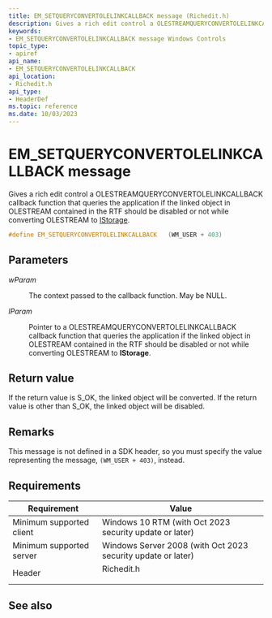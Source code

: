 ```yaml
---
title: EM_SETQUERYCONVERTOLELINKCALLBACK message (Richedit.h)
description: Gives a rich edit control a OLESTREAMQUERYCONVERTOLELINKCALLBACK callback function that queries the application if the linked object in OLESTREAM contained in the RTF should be disabled or not while converting OLESTREAM to IStorage.
keywords:
- EM_SETQUERYCONVERTOLELINKCALLBACK message Windows Controls
topic_type:
- apiref
api_name:
- EM_SETQUERYCONVERTOLELINKCALLBACK
api_location:
- Richedit.h
api_type:
- HeaderDef
ms.topic: reference
ms.date: 10/03/2023
---
```


# EM\_SETQUERYCONVERTOLELINKCALLBACK message

Gives a rich edit control a OLESTREAMQUERYCONVERTOLELINKCALLBACK callback function that queries the application if the linked object in OLESTREAM contained in the RTF should be disabled or not while converting OLESTREAM to [IStorage](/windows/win32/api/objidl/nn-objidl-istorage).

```C++
#define EM_SETQUERYCONVERTOLELINKCALLBACK	(WM_USER + 403)
```

## Parameters

<dl> <dt>

*wParam* 
</dt> <dd>

The context passed to the callback function. May be NULL.

</dd> <dt>

*lParam* 
</dt> <dd>

Pointer to a OLESTREAMQUERYCONVERTOLELINKCALLBACK callback function that queries the application if the linked object in OLESTREAM contained in the RTF should be disabled or not while converting OLESTREAM to **IStorage**.

</dd> </dl>

## Return value

If the return value is S_OK, the linked object will be converted. If the return value is other than S_OK, the linked object will be disabled.

## Remarks

This message is not defined in a SDK header, so you must specify the value representing the message, `(WM_USER + 403)`, instead.

## Requirements



| Requirement | Value |
|-------------------------------------|---------------------------------------------------------------------------------------|
| Minimum supported client|  Windows 10 RTM (with Oct 2023 security update or later) |
| Minimum supported server| Windows Server 2008 (with Oct 2023 security update or later) |
| Header<br/>                   | <dl> <dt>Richedit.h</dt> </dl> |



## See also


 

 






